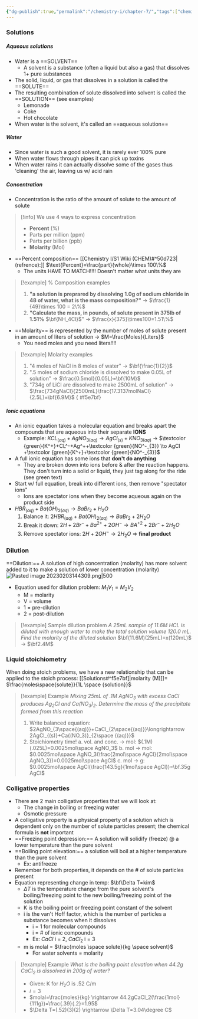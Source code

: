 ```yaml
---
{"dg-publish":true,"permalink":"/chemistry-i/chapter-7/","tags":["chemistry","S2"]}
---
```


### Solutions
##### Aqueous solutions
- Water is a ==SOLVENT==
	- A solvent is a substance (often a liquid but also a gas) that dissolves 1+ pure substances
- The solid, liquid, or gas that dissolves in a solution is called the ==SOLUTE==
- The resulting combination of solute dissolved into solvent is called the ==SOLUTION== (see examples)
	- Lemonade
	- Coke
	- Hot chocolate
- When water is the solvent, it's called an ==aqueous solution==
##### Water
- Since water is such a good solvent, it is rarely ever 100% pure
- When water flows through pipes it can pick up toxins
- When water rains it can actually dissolve some of the gases thus 'cleaning' the air, leaving us w/ acid rain 
##### Concentration
- Concentration is the ratio of the amount of solute to the amount of solute
>[!info] We use 4 ways to express concentration
>- **Percent** (%)
>- Parts per million (ppm)
>- Parts per billion (ppb)
>- **Molarity** (Mol)
- ==Percent composition== [[Chemistry I/S1 Wiki (CHEM)#^50d723\|(refrence):]] $\text{Percent}=\frac{part}{whole}\times 100\%$
	- The units HAVE TO MATCH!!!! Doesn't matter what units they are 
>[!example] % Composition examples
>1. **"a solution is preprared by dissolving 1.0g of sodium chloride in 48 of water, what is the mass composition?"** →  $\frac{1}{49}\times 100 = 2\%$
>2. **"Calculate the mass, in pounds, of solute present in 375lb of 1.51%** $\bf{NH_4Cl}$" → $\frac{x}{375}\times100=1.51\%$
- ==Molarity== is represented by the number of moles of solute present in an amount of liters of solution → $M=\frac{Moles}{Liters}$
	- You need moles and you need liters!!!!
>[!example] Molarity examples
>1. "4 moles of NaCl in 8 moles of water" → $\bf{\frac{1}{2}}$
>2. ".5 moles of sodium chloride is dissolved to make 0.05L of solution" → $\frac{0.5mol}{0.05L}=\bf{10M}$
>3. "734g of LiCl are dissolved to make 2500mL of solution" → $\frac{734gNaCl}{2500mL}\frac{17.3137molNaCl}{2.5L}=\bf{6.9M}$
{ #f5e7bf}

##### Ionic equations
- An ionic equation takes a molecular equation and breaks apart the compounds that are aqueous into their separate **IONS**
	- Example: $KCL_{(aq)} +AgNO_{3(aq)}\to AgCl_{(s)}+KNO_{3(aq)}$ → $\textcolor {green}{K^+}+CL^-+Ag^++\textcolor {green}{NO^-_{3}} \to AgCl +\textcolor {green}{K^+}+\textcolor {green}{NO^-_{3}}$
- A full ionic equation has some ions that **don't do anything**
	- They are broken down into ions before & after the reaction happens. They don't turn into a solid or liquid, they just tag along for the ride (see green text)
- Start w/ full equation, break into different ions, then remove "spectator ions"
	- Ions are spectator ions when they become aqueous again on the product side
- $HBR_{{(aq)}}+Ba(OH)_{2(aq)}\to BaBr_{2}+H_{2}O$
	1. Balance it: $2HBR_{{(aq)}}+Ba(OH)_{2(aq)}\to BaBr_{2}+2H_{2}O$
	2. Break it down: $2H +2Br^-+Ba^{2+}+2OH^-\to BA^{+2}+2Br^-+2H_{2}O$
	3. Remove spectator ions: $2H+2OH^-\to{2}H_{2}O$ ⇒ **final product**
### Dilution
==Dilution:== A solution of high concentration (molarity) has more solvent added to it to make a solution of lower concentration (molarity)
![Pasted image 20230203144309.png|500](/img/user/Et%20cetera/Images/Pasted%20image%2020230203144309.png)
- Equation used for dilution problem: $M_{1}V_{1}=M_{2}V_{2}$
	- M = molarity
	- V = volume
	- 1 = pre-dilution
	- 2 = post-dilution
>[!example] Sample dilution problem
> *A 25mL sample of 11.6M HCL is diluted with enough water to make the total solution volume 120.0 mL. Find the molarity of the diluted solution*
>$\bf(11.6M)(25mL)=x(120mL)$ → $\bf2.4M$
### Liquid stoichiometry 
When doing stoich problems, we have a new relationship that can be applied to the stoich process: [[Solutions#^f5e7bf]\|molarity (M)]]= $\frac{moles\space{solute}}{1L \space {solution}}$ 
>[!example] Example
>*Mixing 25mL of .1M $AgNO_{3}$ with excess $CaCl$ produces $Ag_2Cl$ and $Ca{(NO_3)}_2$. Determine the mass of the precipitate formed from this reaction*
>1. Write balanced equation: $2AgNO_{3\space{(aq)}}+CaCl_{2\space{(aq)}}\longrightarrow 2AgCl_{(s)}+Ca{(NO_3)}_{2\space {(aq)}}$ 
>2. Stoichiometry time!
>	a. vol. and conc. → mol: $(.1M)(.025L)=0.0025mol\space AgNO_3$
>	b. mol → mol: $0.0025mol\space AgNO_3(\frac{2mol\space AgCl}{2mol\space AgNO_3})=0.0025mol\space AgCl$
>	c. mol → g: $0.0025mol\space AgCl(\frac{143.5g}{1mol\space AgCl})=\bf.35g AgCl$
### Colligative properties
- There are 2 main colligative properties that we will look at: 
	- The change in boiling or freezing water
	- Osmotic pressure
- A colligative property is a physical property of a solution which is dependent only on the number of solute particles present; the chemical formula is **not** important 
- ==Freezing point depression:== A solution will solidify (freeze) @ a lower temperature than the pure solvent
- ==Boiling point elevation:== a solution will boil at a higher temperature than the pure solvent 
	- Ex: antifreeze
- Remember for both properties, it depends on the # of solute particles present 
- Equation representing change in temp: $\bf\Delta T=kim$
	- $\Delta T$ is the temperature change from the pure solvent's boiling/freezing point to the new boiling/freezing point of the solution
	- K is the boiling point or freezing point constant of the solvent 
	- i is the van't Hoff factor, which is the number of particles a substance becomes when it dissolves 
		- i = 1 for molecular compounds
		- i = # of ionic compounds
		- Ex: $CaCl$ i = 2, $CaCl_2$ i = 3
	- m is molal = $\frac{moles \space solute}{kg \space solvent}$
		- For water solvents = molarity
>[!example] Example
>*What is the boiling point elevation when 44.2g $CaCl_2$ is dissolved in 200g of water?*
>- Given: K for $H_2O$ is .52 C/m
>- $i = 3$
>- $molal=\frac{moles}{kg} \rightarrow 44.2gCaCl_2(\frac{1mol}{111g})=\frac{.39}{.2}=1.95$
>- $\Delta T=(.52)(3)(2) \rightarrow \Delta T=3.04\degree C$
